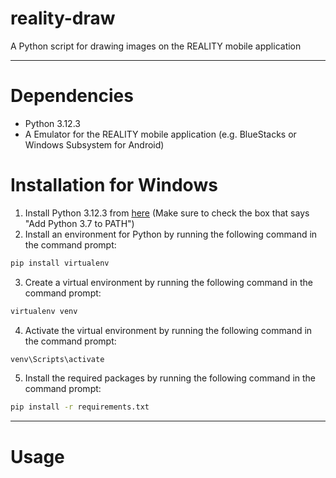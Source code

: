 # reality-draw
A Python script for drawing images on the REALITY mobile application

---

# Dependencies

- Python 3.12.3
- A Emulator for the REALITY mobile application (e.g. BlueStacks or Windows Subsystem for Android)

# Installation for Windows

1. Install Python 3.12.3 from [here](https://www.python.org/downloads/release/python-3123/) (Make sure to check the box that says "Add Python 3.7 to PATH")
2. Install an environment for Python by running the following command in the command prompt:
```bash
pip install virtualenv
```
3. Create a virtual environment by running the following command in the command prompt:
```bash
virtualenv venv
```
4. Activate the virtual environment by running the following command in the command prompt:
```bash
venv\Scripts\activate
```
5. Install the required packages by running the following command in the command prompt:
```bash
pip install -r requirements.txt
```

---

# Usage